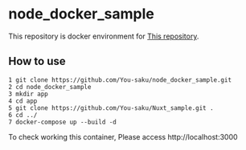 # node_docker_sample

This repository is docker environment for [This repository](https://github.com/You-saku/Nuxt_sample).


## How to use
```
1 git clone https://github.com/You-saku/node_docker_sample.git
2 cd node_docker_sample
3 mkdir app
4 cd app
5 git clone https://github.com/You-saku/Nuxt_sample.git .
6 cd ../
7 docker-compose up --build -d
```
To check working this container, Please access http://localhost:3000